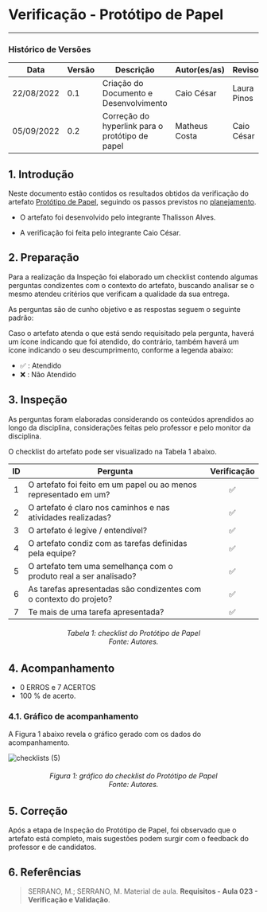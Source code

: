 # Verificação - Protótipo de Papel
***

### Histórico de Versões

**Data** | **Versão** | **Descrição** | **Autor(es/as)** | **Revisor** |
--- | --- | --- | --- | --- |
22/08/2022 | 0.1 | Criação do Documento e Desenvolvimento | Caio César | Laura Pinos
05/09/2022 | 0.2 | Correção do hyperlink para o protótipo de papel | Matheus Costa | Caio César

## 1. Introdução

Neste documento estão contidos os resultados obtidos da verificação do artefato [Protótipo de Papel](../designAvalEDesenv/nivel2/prototPapel/prototipo-de-papel.md), seguindo os passos previstos no [planejamento](planejamento-geral.md).

* O artefato foi desenvolvido pelo integrante Thalisson Alves.

* A verificação foi feita pelo integrante Caio César.


## 2. Preparação

Para a realização da Inspeção foi elaborado um checklist contendo algumas perguntas condizentes com o contexto do artefato, buscando analisar se o mesmo atendeu critérios que verificam a qualidade da sua entrega.

As perguntas são de cunho objetivo e as respostas seguem o seguinte padrão:

Caso o artefato atenda o que está sendo requisitado pela pergunta, haverá um ícone indicando que foi atendido, do contrário, também haverá um ícone indicando o seu descumprimento, conforme a legenda abaixo:

- ✅ : Atendido
- ❌ : Não Atendido

## 3. Inspeção

As perguntas foram elaboradas considerando os conteúdos aprendidos ao longo da disciplina, considerações feitas pelo professor e pelo monitor da disciplina.

O checklist do artefato pode ser visualizado na Tabela 1 abaixo.

|ID|Pergunta| Verificação |
|:---:|-------------|:--------:|
| 1 | O artefato foi feito em um papel ou ao menos representado em um? | ✅ |
| 2 | O artefato é claro nos caminhos e nas atividades realizadas? | ✅ |
| 3 | O artefato é legíve / entendível? | ✅ |
| 4 | O artefato condiz com as tarefas definidas pela equipe? | ✅ |
| 5 | O artefato tem uma semelhança com o produto real a ser analisado? | ✅ |
| 6 | As tarefas apresentadas são condizentes com o contexto do projeto? | ✅ |
| 7 | Te mais de uma tarefa apresentada? | ✅ |

<h6 align = "center">Tabela 1: checklist do Protótipo de Papel <br>Fonte: Autores. </h6>

## 4. Acompanhamento

- 0 ERROS e 7 ACERTOS
- 100 % de acerto.

### 4.1. Gráfico de acompanhamento

A Figura 1 abaixo revela o gráfico gerado com os dados do acompanhamento.

![checklists (5)](https://user-images.githubusercontent.com/72279998/187324578-f8bdda14-be97-486a-8a14-02c3cca8ed3a.png)

<h6 align = "center">Figura 1: gráfico do checklist do Protótipo de Papel <br>Fonte: Autores. </h6>

## 5. Correção

Após a etapa de Inspeção do Protótipo de Papel, foi observado que o artefato está completo, mais sugestões podem surgir com o feedback do professor e de candidatos.

## 6. Referências

> SERRANO, M.; SERRANO, M. Material de aula. **Requisitos - Aula 023 - Verificação e Validação**.

